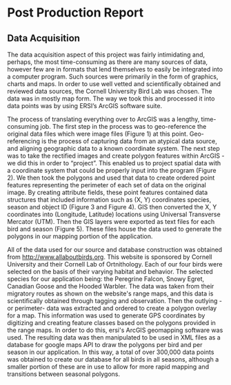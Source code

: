 Post Production Report
======================

## Data Acquisition

The data acquisition aspect of this project was fairly intimidating and, perhaps, the most time-consuming as there are many sources of data, however few are in formats that lend themselves to easily be integrated into a computer program. Such sources were primarily in the form of graphics, charts and maps. In order to use well vetted and scientifically obtained and reviewed data sources, the Cornell University Bird Lab was chosen. The data was in mostly map form. The way we took this and processed it into data points was by using ERSI’s ArcGIS software suite.

The process of translating everything over to ArcGIS was a lengthy, time-consuming job. The first step in the process was to geo-reference the original data files which were image files (Figure 1) at this point. Geo-referencing is the process of capturing data from an atypical data source, and aligning geographic data to a known coordinate system. The next step was to take the rectified images and create polygon features within ArcGIS - we did this in order to “project”. This enabled us to project spatial data with a coordinate system that could be properly input into the program (Figure 2). We then took the polygons and used that data to create ordered point features representing the perimeter of each set of data on the original image. By creating attribute fields, these point features contained data structures that included information such as (X, Y) coordinates species, season and object ID (Figure 3 and Figure 4). GIS then converted the X, Y coordinates into (Longitude, Latitude) locations using Universal Transverse Mercator (UTM). Then the GIS layers were exported as text files for each bird and season (Figure 5). These files house the data used to generate the polygons in our mapping portion of the application.
  
All of the data used for our source and database construction was obtained from http://www.allaboutbirds.org. This website is sponsored by Cornell University and their Cornell Lab of Ortnithology. Each of our four birds were selected on the basis of their varying habitat and behavior. The selected species for our application being: the Peregrine Falcon, Snowy Egret, Canadian Goose and the Hooded Warbler. The data was taken from their migratory routes as shown on the website's range maps, and this data is scientifically obtained through tagging and observation. Then the outlying - or perimeter- data was extracted and ordered to create a polygon overlay for a map. This information was used to generate GPS coordinates by digitizing and creating feature classes based on the polygons provided in the range maps. In order to do this, ersi's ArcGIS geomapping software was used. The resulting data was then manipulated to be used in XML files as a database for google maps API to draw the polygons per bird and per season in our application. In this way, a total of over 300,000 data points was obtained to create our database for all birds in all seasons, although a smaller portion of these are in use to allow for more rapid mapping and transitions between seasonal polygons.
